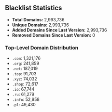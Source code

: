## Blacklist Statistics

- **Total Domains:** 2,993,736
- **Unique Domains:** 2,993,736
- **Added Domains Since Last Version:** 2,993,736
- **Removed Domains Since Last Version:** 0

### Top-Level Domain Distribution

-  `.com`: 1,321,176
-  `.org`: 241,859
-  `.net`: 187,019
-  `.top`: 91,703
-  `.xyz`: 74,032
-  `.shop`: 72,617
-  `.io`: 67,744
-  `.ru`: 61,279
-  `.info`: 52,958
-  `.pl`: 49,430
